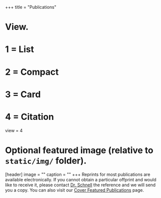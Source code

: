+++
title = "Publications"

# View.
#   1 = List
#   2 = Compact
#   3 = Card
#   4 = Citation
view = 4

# Optional featured image (relative to `static/img/` folder).
[header]
image = ""
caption = ""
+++
Reprints for most publications are available electronically. If you cannot obtain a particular offprint 
and would like to receive it, please contact [Dr. Schnell](../#contact) the reference and we will send you 
a copy. You can also visit our [Cover Featured Publications](../#featured) page. 
 

